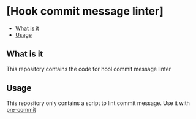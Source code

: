 # [Hook commit message linter]


* [What is it](#what-is-it)
* [Usage](#usage)

## What is it

This repository contains the code for hool commit message linter

## Usage

This repository only contains a script to lint commit message.
Use it with [pre-commit](https://pre-commit.com)